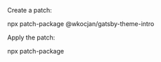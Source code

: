 Create a patch:

npx patch-package @wkocjan/gatsby-theme-intro

Apply the patch:

npx patch-package
